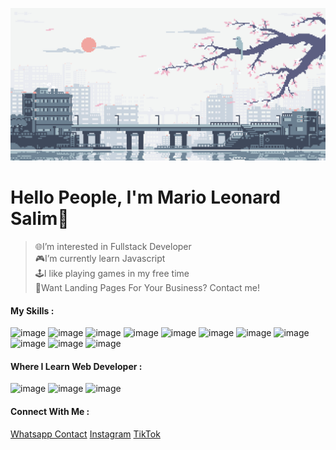 ![Sakura](/img/209343.gif)

# Hello People, I'm Mario Leonard Salim👋

> 🌐I’m interested in Fullstack Developer </br>
> 🎮I’m currently learn Javascript </br>
> 🕹️I like playing games in my free time </br>
> 💸Want Landing Pages For Your Business? Contact me! </br>

#### My Skills :

![image](https://img.shields.io/badge/HTML5-E34F26?style=for-the-badge&logo=html5&logoColor=white) ![image](https://img.shields.io/badge/CSS3-1572B6?style=for-the-badge&logo=css3&logoColor=white) ![image](https://img.shields.io/badge/JavaScript-323330?style=for-the-badge&logo=javascript&logoColor=F7DF1E) ![image](https://img.shields.io/badge/Microsoft_Office-D83B01?style=for-the-badge&logo=microsoft-office&logoColor=white) ![image](https://img.shields.io/badge/Microsoft_Excel-217346?style=for-the-badge&logo=microsoft-excel&logoColor=white) ![image](https://img.shields.io/badge/Notion-000000?style=for-the-badge&logo=notion&logoColor=white) ![image](https://img.shields.io/badge/Debian-A81D33?style=for-the-badge&logo=debian&logoColor=white) ![image](https://img.shields.io/badge/Kali_Linux-557C94?style=for-the-badge&logo=kali-linux&logoColor=white) ![image](https://img.shields.io/badge/Windows_11-0078d4?style=for-the-badge&logo=windows-11&logoColor=white) ![image](https://img.shields.io/badge/Canva-%2300C4CC.svg?&style=for-the-badge&logo=Canva&logoColor=white) ![image](https://img.shields.io/badge/Figma-F24E1E?style=for-the-badge&logo=figma&logoColor=white)

#### Where I Learn Web Developer :

![image](https://img.shields.io/badge/MDN_Web_Docs-black?style=for-the-badge&logo=mdnwebdocs&logoColor=white) ![image](https://img.shields.io/badge/W3Schools-04AA6D?style=for-the-badge&logo=W3Schools&logoColor=white) ![image](https://img.shields.io/badge/Canva-%2300C4CC.svg?&style=for-the-badge&logo=Canva&logoColor=white)

#### Connect With Me :

[Whatsapp Contact](https://api.whatsapp.com/send/?phone=6285124430533&text&type=phone_number&app_absent=0)
[Instagram](https://www.instagram.com/marfly.s/)
[TikTok](https://www.tiktok.com/@marlsfly)

